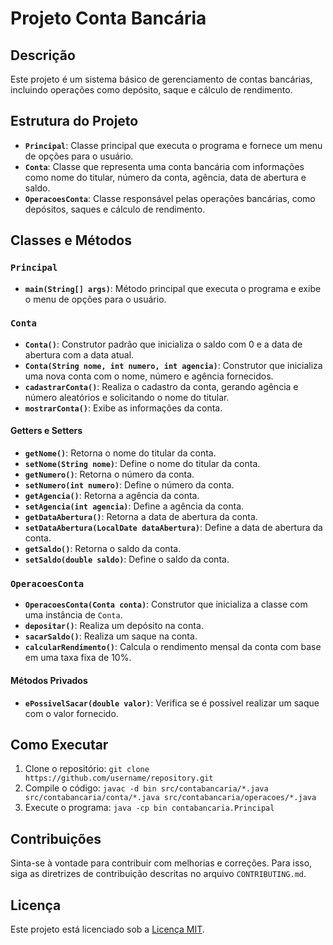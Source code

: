 # Projeto Conta Bancária

## Descrição
Este projeto é um sistema básico de gerenciamento de contas bancárias, incluindo operações como depósito, saque e cálculo de rendimento.

## Estrutura do Projeto

- **`Principal`**: Classe principal que executa o programa e fornece um menu de opções para o usuário.
- **`Conta`**: Classe que representa uma conta bancária com informações como nome do titular, número da conta, agência, data de abertura e saldo.
- **`OperacoesConta`**: Classe responsável pelas operações bancárias, como depósitos, saques e cálculo de rendimento.

## Classes e Métodos

### `Principal`

- **`main(String[] args)`**: Método principal que executa o programa e exibe o menu de opções para o usuário.

### `Conta`

- **`Conta()`**: Construtor padrão que inicializa o saldo com 0 e a data de abertura com a data atual.
- **`Conta(String nome, int numero, int agencia)`**: Construtor que inicializa uma nova conta com o nome, número e agência fornecidos.
- **`cadastrarConta()`**: Realiza o cadastro da conta, gerando agência e número aleatórios e solicitando o nome do titular.
- **`mostrarConta()`**: Exibe as informações da conta.

#### Getters e Setters

- **`getNome()`**: Retorna o nome do titular da conta.
- **`setNome(String nome)`**: Define o nome do titular da conta.
- **`getNumero()`**: Retorna o número da conta.
- **`setNumero(int numero)`**: Define o número da conta.
- **`getAgencia()`**: Retorna a agência da conta.
- **`setAgencia(int agencia)`**: Define a agência da conta.
- **`getDataAbertura()`**: Retorna a data de abertura da conta.
- **`setDataAbertura(LocalDate dataAbertura)`**: Define a data de abertura da conta.
- **`getSaldo()`**: Retorna o saldo da conta.
- **`setSaldo(double saldo)`**: Define o saldo da conta.

### `OperacoesConta`

- **`OperacoesConta(Conta conta)`**: Construtor que inicializa a classe com uma instância de `Conta`.
- **`depositar()`**: Realiza um depósito na conta.
- **`sacarSaldo()`**: Realiza um saque na conta.
- **`calcularRendimento()`**: Calcula o rendimento mensal da conta com base em uma taxa fixa de 10%.

#### Métodos Privados

- **`ePossivelSacar(double valor)`**: Verifica se é possível realizar um saque com o valor fornecido.

## Como Executar

1. Clone o repositório: `git clone https://github.com/username/repository.git`
2. Compile o código: `javac -d bin src/contabancaria/*.java src/contabancaria/conta/*.java src/contabancaria/operacoes/*.java`
3. Execute o programa: `java -cp bin contabancaria.Principal`

## Contribuições

Sinta-se à vontade para contribuir com melhorias e correções. Para isso, siga as diretrizes de contribuição descritas no arquivo `CONTRIBUTING.md`.

## Licença
Este projeto está licenciado sob a [Licença MIT](LICENSE).

